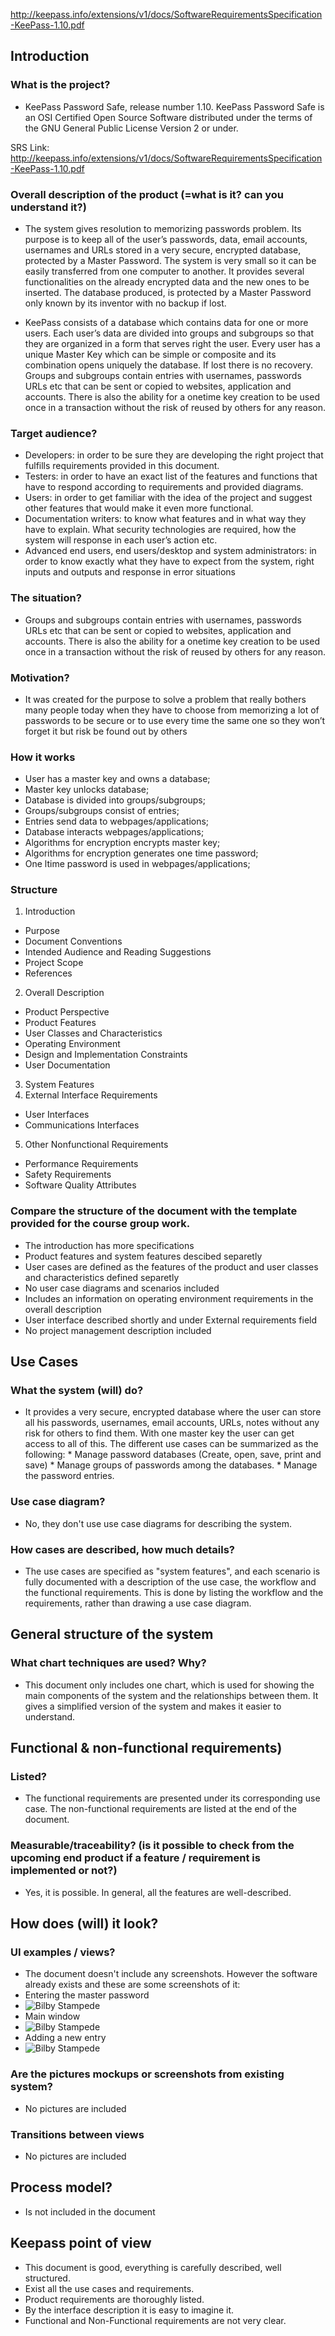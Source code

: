 http://keepass.info/extensions/v1/docs/SoftwareRequirementsSpecification-KeePass-1.10.pdf

## Introduction
### What is the project?

* KeePass Password Safe, release number 1.10. KeePass Password Safe is an OSI Certified Open Source Software distributed under the terms of the GNU General 
Public License Version 2 or under. 

SRS Link: http://keepass.info/extensions/v1/docs/SoftwareRequirementsSpecification-KeePass-1.10.pdf


### Overall description of the product (=what is it? can you understand it?)

* The system gives resolution to memorizing passwords problem. Its 
purpose is to keep all of the user’s passwords, data, email accounts, usernames and URLs stored in a very 
secure, encrypted database, protected by a Master Password. The system is very small so it can be easily 
transferred from one computer to another. It provides several functionalities on the already encrypted data 
and the new ones to be inserted. The database produced, is protected by a Master Password only known by 
its inventor with no backup if lost. 

* KeePass consists of a database which contains data for one or more users. Each user’s data are divided into 
groups and subgroups so that they are organized in a form that serves right the user. Every user has a unique 
Master Key which can be simple or composite and its combination opens uniquely the database. If lost there 
is no recovery. Groups and subgroups contain entries with usernames, passwords URLs etc that can be sent 
or copied to websites, application and accounts. There is also the ability for a onetime key creation to be 
used once in a transaction without the risk of reused by others for any reason. 


### Target audience?
+ Developers: in order to be sure they are developing the right project that fulfills requirements provided in 
this document. 
+ Testers: in order to have an exact list of the features and functions that have to respond according to 
requirements and provided diagrams. 
+ Users: in order to get familiar with the idea of the project and suggest other features that would make it even 
more functional. 
+ Documentation writers: to know what features and in what way they have to explain. What security 
technologies are required, how the system will response in each user’s action etc. 
+ Advanced end users, end users/desktop and system administrators: in order to know exactly what they 
have to expect from the system, right inputs and outputs and response in error situations

### The situation?

* Groups and subgroups contain entries with usernames, passwords URLs etc that can be sent
or copied to websites, application and accounts. There is also the ability for a onetime key creation to be
used once in a transaction without the risk of reused by others for any reason.

### Motivation?
* It was created for the purpose to solve a problem that really bothers many people today when they have to 
choose from memorizing a lot of passwords to be secure or to use every time the same one so they won’t 
forget it but risk be found out by others

### How it works

+ User has a master key and owns a database;
+ Master key unlocks database;
+ Database is divided into groups/subgroups;
+ Groups/subgroups consist of entries;
+ Entries send data to webpages/applications;
+ Database interacts webpages/applications;
+ Algorithms for encryption encrypts master key;
+ Algorithms for encryption generates one time password;
+ One ltime password is used in webpages/applications;


### Structure
1. Introduction
 * Purpose
 * Document Conventions
 * Intended Audience and Reading Suggestions
 * Project Scope
 * References
2. Overall Description
 * Product Perspective 
 * Product Features
 * User Classes and Characteristics
 * Operating Environment
 * Design and Implementation Constraints
 * User Documentation
3. System Features
4. External Interface Requirements
 * User Interfaces
 * Communications Interfaces
5. Other Nonfunctional Requirements
 * Performance Requirements
 * Safety Requirements
 * Software Quality Attributes


### Compare the structure of the document with the template provided for the course group work. 

+ The introduction has more specifications
+ Product features and system features descibed separetly
+ User cases are defined as the features of the product and user classes and characteristics defined separetly
+ No user case diagrams and scenarios included
+ Includes an information on operating environment requirements in the overall description
+ User interface described shortly and under External requirements field
+ No  project management description included

## Use Cases

### What the system (will) do?
* It provides a very secure, encrypted database where the user can store all his passwords, usernames, 
email accounts, URLs, notes without any risk for others to find them. With one master key the user can
get access to all of this.
   The different use cases can be summarized as the following:
      * Manage password databases (Create, open, save, print and save)
      * Manage groups of passwords among the databases.
      * Manage the password entries.

### Use case diagram?
* No, they don't use use case diagrams for describing the system.

### How cases are described, how much details?
* The use cases are specified as "system features", and each scenario is fully documented with a description of
        the use case, the workflow and the functional requirements. This is done by listing the workflow and the 
        requirements, rather than drawing a use case diagram.
      
## General structure of the system

### What chart techniques are used? Why?
* This document only includes one chart, which is used for showing the main components of the system and the
        relationships between them. It gives a simplified version of the system and makes it easier to understand.

## Functional & non-functional requirements)
### Listed?
   * The functional requirements are presented under its corresponding use case.
     The non-functional requirements are listed at the end of the document.

### Measurable/traceability? (is it possible to check from the upcoming end product if a feature / requirement is implemented or not?)
   * Yes, it is possible. In general, all the features are well-described.

## How does (will) it look?
### UI examples / views?
   * The document doesn't include any screenshots. However the software already exists and these are some screenshots of it: 
   * Entering the master password
   * ![Bilby Stampede](http://keepass.info/screenshots/keepass_2x/getkey_big.png)
   * Main window
   * ![Bilby Stampede](http://keepass.info/screenshots/keepass_2x/main_big.png)
   * Adding a new entry
   * ![Bilby Stampede](http://keepass.info/screenshots/keepass_2x/addentry_big.png)

### Are the pictures mockups or screenshots from existing system?
   * No pictures are included

### Transitions between views
   * No pictures are included



## Process model?
* Is not included in the document

## Keepass point of view

* This document is good, everything is carefully described, well structured. 
* Exist all the use cases and requirements.
* Product requirements are thoroughly listed.
* By the interface description it is easy to imagine it.
* Functional and Non-Functional requirements are not very clear.
